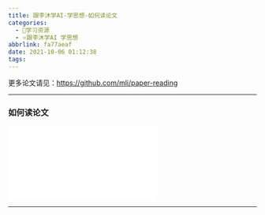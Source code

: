 ```yaml
---
title: 跟李沐学AI-学思想-如何读论文
categories:
  - 🌙学习资源
  - ⭐跟李沐学AI 学思想
abbrlink: fa77aeaf
date: 2021-10-06 01:12:38
tags:
---
```


更多论文请见：<https://github.com/mli/paper-reading>

***

### 如何读论文

<iframe src="//player.bilibili.com/player.html?aid=975879338&bvid=BV1H44y1t75x&cid=423711758&page=1" scrolling="no" border="0" frameborder="no" framespacing="0" allowfullscreen="true"> </iframe>

<!--more-->

***

